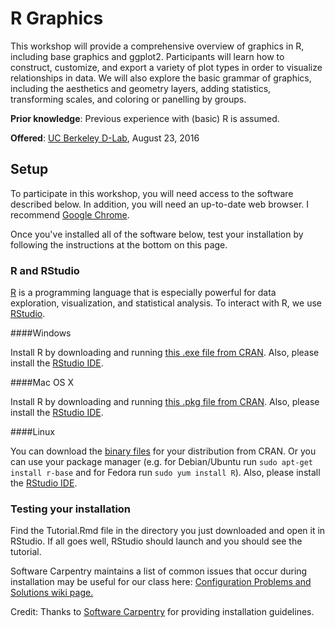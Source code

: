 # R Graphics

This workshop will provide a comprehensive overview of graphics in R, including base graphics and ggplot2. Participants will learn how to construct, customize, and export a variety of plot types in order to visualize relationships in data. We will also explore the basic grammar of graphics, including the aesthetics and geometry layers, adding statistics, transforming scales, and coloring or panelling by groups.

**Prior knowledge**: Previous experience with (basic) R is assumed. 

**Offered**: [UC Berkeley D-Lab](dlab.berkeley.edu), August 23, 2016

## Setup

To participate in this workshop, you will need access to the software described below. In addition, you will need an up-to-date web browser. I recommend [Google Chrome](https://www.google.com/chrome/). 

Once you've installed all of the software below, test your installation by following the instructions at the bottom on this page.

### R and RStudio

[R](http://www.r-project.org/) is a programming language that is especially powerful for data exploration, visualization, and statistical analysis. To interact with R, we use [RStudio](http://www.rstudio.com/).

####Windows

Install R by downloading and running [this .exe file from CRAN](http://cran.r-project.org/bin/windows/base/release.htm). Also, please install the [RStudio IDE](http://www.rstudio.com/ide/download/desktop).

####Mac OS X

Install R by downloading and running [this .pkg file from CRAN](http://cran.r-project.org/bin/macosx/R-latest.pkg). Also, please install the [RStudio IDE](http://www.rstudio.com/ide/download/desktop).

####Linux

You can download the [binary files](http://cran.r-project.org/index.html) for your distribution from CRAN. Or you can use your package manager (e.g. for Debian/Ubuntu run `sudo apt-get install r-base` and for Fedora run `sudo yum install R`). Also, please install the [RStudio IDE](http://www.rstudio.com/ide/download/desktop).


### Testing your installation

Find the Tutorial.Rmd file in the directory you just downloaded and open it in RStudio. If all goes well, RStudio should launch and you should see the tutorial.

Software Carpentry maintains a list of common issues that occur during installation may be useful for our class here: [Configuration Problems and Solutions wiki page.](https://github.com/swcarpentry/workshop-template/wiki/Configuration-Problems-and-Solutions)

Credit: Thanks to [Software Carpentry](http://software-carpentry.org/workshops/) for providing installation guidelines.
